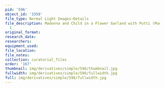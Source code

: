 ```yaml
---
pid: '596'
object_id: '3350'
file_type: Normal Light Images›Details
file_description: Madonna and Child in a Flower Garland with Putti (Munich) - Detail
  1
original_format:
research_date:
researchers:
equipment_used:
file_location:
file_notes:
collection: curatorial_files
order: '167'
thumbnail: img/derivatives/simple/596/thumbnail.jpg
fullwidth: img/derivatives/simple/596/fullwidth.jpg
full: img/derivatives/simple/596/fullwidth.jpg
---
```

